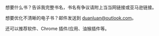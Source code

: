 想要什么书？告诉我完整书名，书名有争议请附上当当网链接或亚马逊链接。

想要优化不清晰的电子书？邮件发送到 <duanluan@outlook.com>。

还可以推荐软件、Chrome 插件/应用、油猴插件等。

